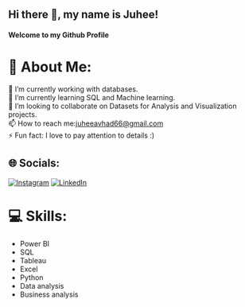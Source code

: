 ## Hi there 👋, my name is Juhee!
#### Welcome to my Github Profile


# 💫 About Me:
🔭 I’m currently working with databases. <br>
🌱 I’m currently learning SQL and Machine learning.<br>
👯 I’m looking to collaborate on Datasets for Analysis and Visualization projects.<br>
📫 How to reach me:juheeavhad66@gmail.com <br>
⚡ Fun fact: I love to pay attention to details :) <br>


## 🌐 Socials:
[![Instagram](https://img.shields.io/badge/Instagram-%23E4405F.svg?logo=Instagram&logoColor=white)]([https://instagram.com/https://www.instagram.com/jui._12/) [![LinkedIn](https://img.shields.io/badge/LinkedIn-%230077B5.svg?logo=linkedin&logoColor=white)](https://www.linkedin.com/in/juhee-avhad/) 

# 💻 Skills: 
* Power BI
* SQL
* Tableau
* Excel
* Python
* Data analysis
* Business analysis 


